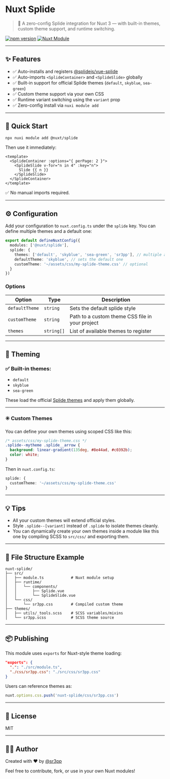 # Nuxt Splide

> 📸 A zero-config Splide integration for Nuxt 3 — with built-in themes, custom theme support, and runtime switching.

[![npm version](https://img.shields.io/npm/v/@sr3pp/nuxt-splide)](https://www.npmjs.com/package/@sr3pp/nuxt-splide)
[![Nuxt Module](https://img.shields.io/badge/Nuxt%203-Module%20Ready-green)](https://nuxt.com)

---

## ✨ Features

- ✅ Auto-installs and registers [@splidejs/vue-splide](https://www.npmjs.com/package/@splidejs/vue-splide)
- ✅ Auto-imports `<SplideContainer>` and `<SplideSlide>` globally
- ✅ Built-in support for official Splide themes (`default`, `skyblue`, `sea-green`)
- ✅ Custom theme support via your own CSS
- ✅ Runtime variant switching using the `variant` prop
- ✅ Zero-config install via `nuxi module add`

---

## 🚀 Quick Start

```bash
npx nuxi module add @nuxt/splide
```

Then use it immediately:

```vue
<template>
  <SplideContainer :options="{ perPage: 2 }">
    <SplideSlide v-for="n in 4" :key="n">
      Slide {{ n }}
    </SplideSlide>
  </SplideContainer>
</template>
```

✅ No manual imports required.

---

## ⚙️ Configuration

Add your configuration to `nuxt.config.ts` under the `splide` key. You can define multiple themes and a default one:

```ts
export default defineNuxtConfig({
  modules: ['@nuxt/splide'],
  splide: {
    themes: ['default', 'skyblue', 'sea-green', 'sr3pp'], // multiple available themes
    defaultTheme: 'skyblue', // sets the default one
    customTheme: '~/assets/css/my-splide-theme.css' // optional
  }
})
```

### Options

| Option         | Type     | Description                                                                 |
|----------------|----------|-----------------------------------------------------------------------------|
| `defaultTheme` | `string`   | Sets the default splide style                                               |
| `customTheme`  | `string`   | Path to a custom theme CSS file in your project                             |
| `themes`       | `string[]` | List of available themes to register                                        |

---

## 🎨 Theming

### ✅ Built-in themes:

- `default`
- `skyblue`
- `sea-green`

These load the official [Splide themes](https://splidejs.com/themes/) and apply them globally.

---

### ✳️ Custom Themes

You can define your own themes using scoped CSS like this:

```css
/* assets/css/my-splide-theme.css */
.splide--mytheme .splide__arrow {
  background: linear-gradient(135deg, #8e44ad, #c0392b);
  color: white;
}
```

Then in `nuxt.config.ts`:

```ts
splide: {
  customTheme: '~/assets/css/my-splide-theme.css'
}
```

---

## 💡 Tips

- All your custom themes will extend official styles.
- Style `.splide--[variant]` instead of `.splide` to isolate themes cleanly.
- You can dynamically create your own themes inside a module like this one by compiling SCSS to `src/css/` and exporting them.

---

## 📁 File Structure Example

```
nuxt-splide/
├── src/
│   ├── module.ts            # Nuxt module setup
│   ├── runtime/
│   │   └── components/
│   │       ├── Splide.vue
│   │       └── SplideSlide.vue
│   └── css/
│       └── sr3pp.css        # Compiled custom theme
├── themes/
│   ├── utils/_tools.scss    # SCSS variables/mixins
│   └── sr3pp.scss           # SCSS theme source
```

---

## 📦 Publishing

This module uses `exports` for Nuxt-style theme loading:

```json
"exports": {
  ".": "./src/module.ts",
  "./css/sr3pp.css": "./src/css/sr3pp.css"
}
```

Users can reference themes as:

```ts
nuxt.options.css.push('nuxt-splide/css/sr3pp.css')
```

---

## 🪪 License

MIT

---

## 🧑‍🎨 Author

Created with ❤️ by [@sr3pp](https://github.com/sr-3pp)

Feel free to contribute, fork, or use in your own Nuxt modules!